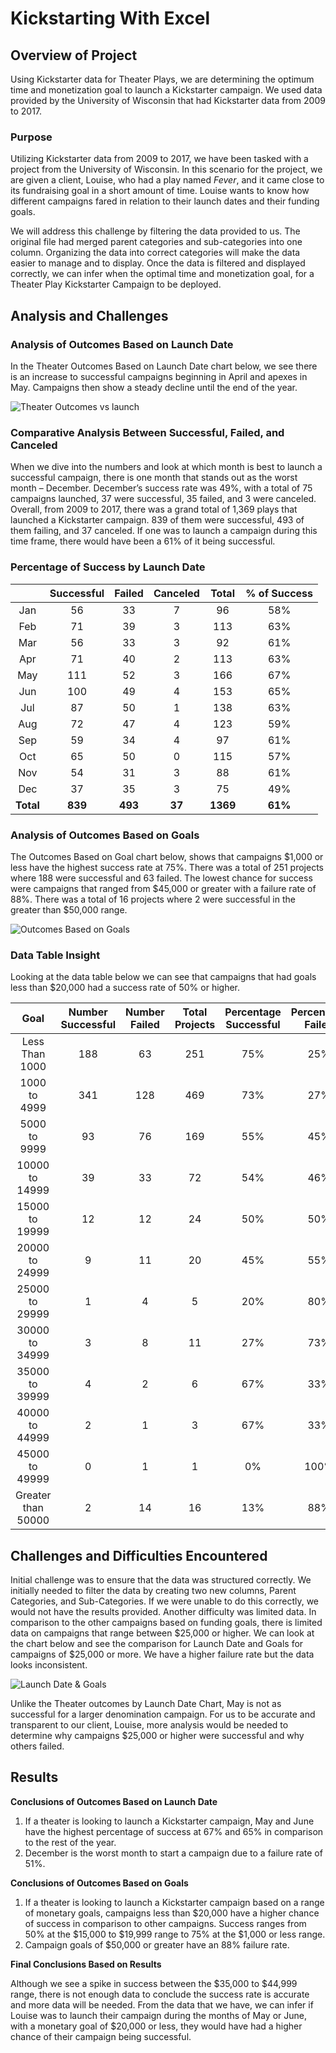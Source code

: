 # Kickstarting With Excel


## Overview of Project


Using Kickstarter data for Theater Plays, we are determining the optimum time and monetization goal to launch a Kickstarter campaign. We used data provided by the University of Wisconsin that had Kickstarter data from 2009 to 2017. 


### Purpose


Utilizing Kickstarter data from 2009 to 2017, we have been tasked with a project from the University of Wisconsin. In this scenario for the project, we are given a client, Louise, who had a play named _*Fever*_, and it came close to its fundraising goal in a short amount of time. Louise wants to know how different campaigns fared in relation to their launch dates and their funding goals. 


We will address this challenge by filtering the data provided to us. The original file had merged parent categories and sub-categories into one column. Organizing the data into correct categories will make the data easier to manage and to display.
Once the data is filtered and displayed correctly, we can infer when the optimal time and monetization goal, for a Theater Play Kickstarter Campaign to be deployed.  
## Analysis and Challenges


### Analysis of Outcomes Based on Launch Date


In the Theater Outcomes Based on Launch Date chart below, we see there is an increase to successful campaigns beginning in April and apexes in May. Campaigns then show a steady decline until the end of the year. 


![Theater Outcomes vs launch](https://github.com/Azrand/kickstarter-analysis/blob/main/resources/Theater_Outcomes_vs_Launch.png)

 
### Comparative Analysis Between Successful, Failed, and Canceled


When we dive into the numbers and look at which month is best to launch a successful campaign, there is one month that stands out as the worst month – December. December’s success rate was 49%, with a total of 75 campaigns launched, 37 were successful, 35 failed, and 3 were canceled. 
Overall, from 2009 to 2017, there was a grand total of 1,369 plays that launched a Kickstarter campaign. 839 of them were successful, 493 of them failing, and 37 canceled. If one was to launch a campaign during this time frame, there would have been a 61% of it being successful.

### Percentage of Success by Launch Date


| | Successful | Failed | Canceled | Total | % of Success |
| :---: | :---: | :---: | :---: | :---: | :---: |
| Jan |	56 | 33 |	7 |	96	| 58% |
| Feb |	71 | 39 |	3	| 113	| 63% |
| Mar |	56 | 33 |	3	| 92 | 61% |
| Apr	| 71 | 40 | 2 |	113 |63% |
| May	| 111 | 52 | 3 | 166 |67% |
| Jun	| 100 |	49 | 4 | 153 |65% |
| Jul	| 87 | 50	| 1	| 138	| 63% |
| Aug	| 72 | 47 |	4	| 123 | 59% |
| Sep	| 59 | 34 |	4	| 97 | 61% |
| Oct	| 65 | 50 |	0 | 115 | 57% |
| Nov	| 54 | 31 |	3	| 88 | 61% |
| Dec	| 37 | 35 |	3	| 75 |49% |
| **Total** | **839** | **493** | **37** | **1369** | **61%** |

### Analysis of Outcomes Based on Goals


The Outcomes Based on Goal chart below, shows that campaigns $1,000 or less have the highest success rate at 75%. There was a total of 251 projects where 188 were successful and 63 failed. The lowest chance for success were campaigns that ranged from $45,000 or greater with a failure rate of 88%. There was a total of 16 projects where 2 were successful in the greater than $50,000 range.  
 

![Outcomes Based on Goals](https://github.com/Azrand/kickstarter-analysis/blob/main/resources/Outcomes_vs_Goals.png)

### Data Table Insight


Looking at the data table below we can see that campaigns that had goals less than $20,000 had a success rate of 50% or higher. 


|Goal|Number Successful|Number Failed|Total Projects|	Percentage Successful|Percentage Failed|
| :---: | :---: | :---: | :---: | :---: | :---: |
|Less Than 1000|	188|	63		|251	|75%	|25%|	
|1000 to 4999|	341|	128	|469|	73%	|27%	|
|5000 to 9999|	93|	76		|169|	55%	|45%	|
|10000 to 14999|	39|	33	|72	|54%	|46%	|
|15000 to 19999|	12|	12	|24	|50%	|50%	|
|20000 to 24999|	9	|11	|	20	|45%|	55%|
|25000 to 29999|	1	|4	|5	|20%	|80%	|
|30000 to 34999|	3|	8		|11	|27%	|73%	|
|35000 to 39999|	4|	2		|6	|67%	|33%	|
|40000 to 44999|	2|	1		|3	|67%|	33%|
|45000 to 49999|	0	|1	|	1	|0%	|100%	|
|Greater than 50000|	2|	14	|	16|	13%|	88%	|


## Challenges and Difficulties Encountered


Initial challenge was to ensure that the data was structured correctly. We initially needed to filter the data by creating two new columns, Parent Categories, and Sub-Categories. If we were unable to do this correctly, we would not have the results provided. 
Another difficulty was limited data. In comparison to the other campaigns based on funding goals, there is limited data on campaigns that range between $25,000 or higher. We can look at the chart below and see the comparison for Launch Date and Goals for campaigns of $25,000 or more. We have a higher failure rate but the data looks inconsistent. 


![Launch Date & Goals](https://github.com/Azrand/kickstarter-analysis/blob/main/resources/Launch_Date_and_Goals.png)

Unlike the Theater outcomes by Launch Date Chart, May is not as successful for a larger denomination campaign. For us to be accurate and transparent to our client, Louise, more analysis would be needed to determine why campaigns $25,000 or higher were successful and why others failed.
 
## Results


**Conclusions of Outcomes Based on Launch Date**


1.	If a theater is looking to launch a Kickstarter campaign, May and June have the highest percentage of success at 67% and 65% in comparison to the rest of the year. 
2.	December is the worst month to start a campaign due to a failure rate of 51%. 


**Conclusions of Outcomes Based on Goals**


1.	If a theater is looking to launch a Kickstarter campaign based on a range of monetary goals, campaigns less than $20,000 have a higher chance of success in comparison to other campaigns. Success ranges from 50% at the $15,000 to $19,999 range to 75% at the $1,000 or less range.
2.	Campaign goals of $50,000 or greater have an 88% failure rate.


**Final Conclusions Based on Results**


Although we see a spike in success between the $35,000 to $44,999 range, there is not enough data to conclude the success rate is accurate and more data will be needed. From the data that we have, we can infer if Louise was to launch their campaign during the months of May or June, with a monetary goal of $20,000 or less, they would have had a higher chance of their campaign being successful. 


